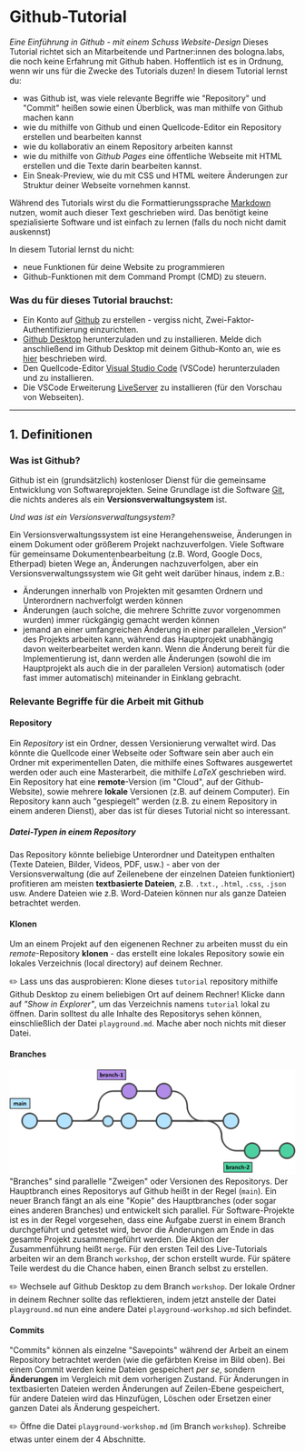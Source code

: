 # Github-Tutorial
*Eine Einführung in Github - mit einem Schuss Website-Design*
Dieses Tutorial richtet sich an Mitarbeitende und Partner:innen des bologna.labs, die noch keine Erfahrung mit Github haben. Hoffentlich ist es in Ordnung, wenn wir uns für die Zwecke des Tutorials duzen!
In diesem Tutorial lernst du:
* was Github ist, was viele relevante Begriffe wie "Repository" und "Commit" heißen sowie einen Überblick, was man mithilfe von Github machen kann
* wie du mithilfe von Github und einen Quellcode-Editor ein Repository erstellen und bearbeiten kannst
* wie du kollaborativ an einem Repository arbeiten kannst
* wie du mithilfe von *Github Pages* eine öffentliche Webseite mit HTML erstellen und die Texte darin bearbeiten kannst.
* Ein Sneak-Preview, wie du mit CSS und HTML weitere Änderungen zur Struktur deiner Webseite vornehmen kannst.

Während des Tutorials wirst du die Formattierungssprache [Markdown](https://docs.github.com/de/get-started/writing-on-github/getting-started-with-writing-and-formatting-on-github/basic-writing-and-formatting-syntax) nutzen, womit auch dieser Text geschrieben wird. Das benötigt keine spezialisierte Software und ist einfach zu lernen (falls du noch nicht damit auskennst)

In diesem Tutorial lernst du nicht:
* neue Funktionen für deine Website zu programmieren
* Github-Funktionen mit dem Command Prompt (CMD) zu steuern.

### Was du für dieses Tutorial brauchst:
* Ein Konto auf [Github](https://github.com/signup) zu erstellen - vergiss nicht, Zwei-Faktor-Authentifizierung einzurichten.
* [Github Desktop](https://github.com/apps/desktop) herunterzuladen und zu installieren. Melde dich anschließend im Github Desktop mit deinem Github-Konto an, wie es [hier](https://docs.github.com/de/desktop/overview/getting-started-with-github-desktop#part-1-installing-and-authenticating) beschrieben wird.
* Den Quellcode-Editor [Visual Studio Code](https://code.visualstudio.com/) (VSCode) herunterzuladen und zu installieren.
* Die VSCode Erweiterung [LiveServer](https://marketplace.visualstudio.com/items?itemName=ritwickdey.LiveServer) zu installieren (für den Vorschau von Webseiten).

<hr>

## 1. Definitionen

### Was ist Github?
Github ist ein (grundsätzlich) kostenloser Dienst für die gemeinsame Entwicklung von Softwareprojekten. Seine Grundlage ist die Software [Git](https://de.wikipedia.org/wiki/Git), die nichts anderes als ein **Versionsverwaltungsystem** ist.

*Und was ist ein Versionsverwaltungsystem?*

Ein Versionsverwaltungssystem ist eine Herangehensweise, Änderungen in einem Dokument oder größerem Projekt nachzuverfolgen. Viele Software für gemeinsame Dokumentenbearbeitung (z.B. Word, Google Docs, Etherpad) bieten Wege an, Änderungen nachzuverfolgen, aber ein Versionsverwaltungssystem wie Git geht weit darüber hinaus, indem z.B.:
* Änderungen innerhalb von Projekten mit gesamten Ordnern und Unterordnern nachverfolgt werden können
* Änderungen (auch solche, die mehrere Schritte zuvor vorgenommen wurden) immer rückgängig gemacht werden können
* jemand an einer umfangreichen Änderung in einer parallelen „Version“ des Projekts arbeiten kann, während das Hauptprojekt unabhängig davon weiterbearbeitet werden kann. Wenn die Änderung bereit für die Implementierung ist, dann werden alle Änderungen (sowohl die im Hauptprojekt als auch die in der parallelen Version) automatisch (oder fast immer automatisch) miteinander in Einklang gebracht.

### Relevante Begriffe für die Arbeit mit Github
#### Repository
Ein _Repository_ ist ein Ordner, dessen Versionierung verwaltet wird. Das könnte die Quellcode einer Webseite oder Software sein aber auch ein Ordner mit experimentellen Daten, die mithilfe eines Softwares ausgewertet werden oder auch eine Masterarbeit, die mithilfe _LaTeX_ geschrieben wird. Ein Repository hat eine **remote**-Version (im "Cloud", auf der Github-Website), sowie mehrere **lokale** Versionen (z.B. auf deinem Computer). Ein Repository kann auch "gespiegelt" werden (z.B. zu einem Repository in einem anderen Dienst), aber das ist für dieses Tutorial nicht so interessant.

##### Datei-Typen in einem Repository
Das Repository könnte beliebige Unterordner und Dateitypen enthalten (Texte Dateien, Bilder, Videos, PDF, usw.) - aber von der Versionsverwaltung (die auf Zeilenebene der einzelnen Dateien funktioniert) profitieren am meisten **textbasierte Dateien**, z.B. ``.txt.``, ``.html``, ``.css``, ``.json`` usw. Andere Dateien wie z.B. Word-Dateien können nur als ganze Dateien betrachtet werden.

#### Klonen
Um an einem Projekt auf den eigenenen Rechner zu arbeiten musst du ein _remote_-Repository **klonen** - das erstellt eine lokales Repository sowie ein lokales Verzeichnis (local directory) auf deinem Rechner.

:pencil2: Lass uns das ausprobieren: Klone dieses ``tutorial`` repository mithilfe Github Desktop zu einem beliebigen Ort auf deinem Rechner! Klicke dann auf _"Show in Explorer"_, um das Verzeichnis namens ``tutorial`` lokal zu öffnen. Darin solltest du alle Inhalte des Repositorys sehen können, einschließlich der Datei ``playground.md``. Mache aber noch nichts mit dieser Datei.

#### Branches
![](branches.png)
"Branches" sind parallelle "Zweigen" oder Versionen des Repositorys. Der Hauptbranch eines Repositorys auf Github heißt in der Regel (``main``). Ein neuer Branch fängt an als eine "Kopie" des Hauptbranches (oder sogar eines anderen Branches) und entwickelt sich parallel. Für Software-Projekte ist es in der Regel vorgesehen, dass eine Aufgabe zuerst in einem Branch durchgeführt und getestet wird, bevor die Änderungen am Ende in das gesamte Projekt zusammengeführt werden. Die Aktion der Zusammenführung heißt ``merge``. Für den ersten Teil des Live-Tutorials arbeiten wir an dem Branch ``workshop``, der schon erstellt wurde. Für spätere Teile werdest du die Chance haben, einen Branch selbst zu erstellen. 

:pencil2: Wechsele auf Github Desktop zu dem Branch ``workshop``. Der lokale Ordner in deinem Rechner sollte das reflektieren, indem jetzt anstelle der Datei ``playground.md`` nun eine andere Datei ``playground-workshop.md`` sich befindet.

#### Commits
"Commits" können als einzelne "Savepoints" während der Arbeit an einem Repository betrachtet werden (wie die gefärbten Kreise im Bild oben). Bei einem Commit werden keine Dateien gespeichert _per se_, sondern **Änderungen** im Vergleich mit dem vorherigen Zustand. Für Änderungen in textbasierten Dateien werden Änderungen auf Zeilen-Ebene gespeichert, für andere Dateien wird das Hinzufügen, Löschen oder Ersetzen einer ganzen Datei als Änderung gespeichert.

:pencil2: Öffne die Datei ``playground-workshop.md`` (im Branch ``workshop``). Schreibe etwas unter einem der 4 Abschnitte.

